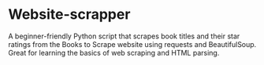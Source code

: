 # Website-scrapper
A beginner-friendly Python script that scrapes book titles and their star ratings from the Books to Scrape website using requests and BeautifulSoup. Great for learning the basics of web scraping and HTML parsing.
